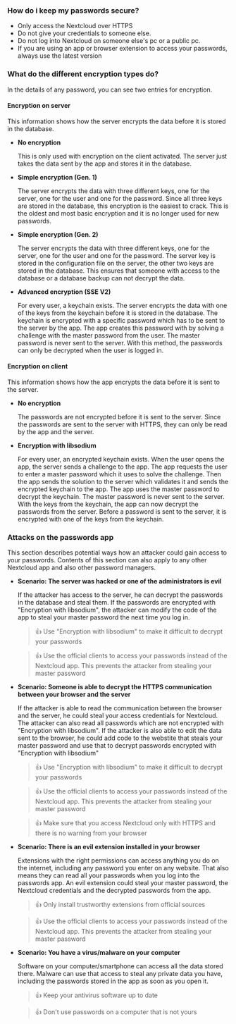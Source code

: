 
### How do i keep my passwords secure?
 - Only access the Nextcloud over HTTPS
 - Do not give your credentials to someone else.
 - Do not log into Nextcloud on someone else's pc or a public pc.
 - If you are using an app or browser extension to access your passwords, always use the latest version


### What do the different encryption types do?
In the details of any password, you can see two entries for encryption.

#### Encryption on server
This information shows how the server encrypts the data before it is stored in the database.

 - **No encryption** 
    
    This is only used with encryption on the client activated. 
    The server just takes the data sent by the app and stores it in the database.
 - **Simple encryption (Gen. 1)** 
    
    The server encrypts the data with three different keys, one for the server, one for the user and one for the password.
    Since all three keys are stored in the database, this encryption is the easiest to crack.
    This is the oldest and most basic encryption and it is no longer used for new passwords.
 - **Simple encryption (Gen. 2)** 
    
    The server encrypts the data with three different keys, one for the server, one for the user and one for the password.
    The server key is stored in the configuration file on the server, the other two keys are stored in the database.
    This ensures that someone with access to the database or a database backup can not decrypt the data.
 - **Advanced encryption (SSE V2)**
    
    For every user, a keychain exists.
    The server encrypts the data with one of the keys from the keychain before it is stored in the database.
    The keychain is encrypted with a specific password which has to be sent to the server by the app.
    The app creates this password with by solving a challenge with the master password from the user.
    The master password is never sent to the server.
    With this method, the passwords can only be decrypted when the user is logged in.


#### Encryption on client
This information shows how the app encrypts the data before it is sent to the server.

 - **No encryption**
    
    The passwords are not encrypted before it is sent to the server.
    Since the passwords are sent to the server with HTTPS, they can only be read by the app and the server.
 - **Encryption with libsodium**
   
    For every user, an encrypted keychain exists.
    When the user opens the app, the server sends a challenge to the app.
    The app requests the user to enter a master password which it uses to solve the challenge.
    Then the app sends the solution to the server which validates it and sends the encrypted keychain to the app.
    The app uses the master password to decrypt the keychain.
    The master password is never sent to the server.
    With the keys from the keychain, the app can now decrypt the passwords from the server.
    Before a password is sent to the server, it is encrypted with one of the keys from the keychain.


### Attacks on the passwords app
This section describes potential ways how an attacker could gain access to your passwords.
Contents of this section can also apply to any other Nextcloud app and also other password managers.

 - **Scenario: The server was hacked or one of the administrators is evil**
    
    If the attacker has access to the server, he can decrypt the passwords in the database and steal them.
    If the passwords are encrypted with "Encryption with libsodium", the attacker can modify the code of the app to steal your master password the next time you log in.
    
    > :thumbsup: Use "Encryption with libsodium" to make it difficult to decrypt your passwords
    
    > :thumbsup: Use the official clients to access your passwords instead of the Nextcloud app.
    > This prevents the attacker from stealing your master password

 - **Scenario: Someone is able to decrypt the HTTPS communication between your browser and the server**
    
    If the attacker is able to read the communication between the browser and the server, he could steal your access credentials for Nextcloud.
    The attacker can also read all passwords which are not encrypted with "Encryption with libsodium".
    If the attacker is also able to edit the data sent to the browser, he could add code to the webstite that steals your master password and use that to decrypt passwords encrypted with "Encryption with libsodium"
    
    > :thumbsup: Use "Encryption with libsodium" to make it difficult to decrypt your passwords
    
    > :thumbsup: Use the official clients to access your passwords instead of the Nextcloud app.
    > This prevents the attacker from stealing your master password
    
    > :thumbsup: Make sure that you access Nextcloud only with HTTPS and there is no warning from your browser

 - **Scenario: There is an evil extension installed in your browser**
    
    Extensions with the right permissions can access anything you do on the internet, including any password you enter on any website. 
    That also means they can read all your passwords when you log into the passwords app.
    An evil extension could steal your master password, the Nextcloud credentials and the decrypted passwords from the app.
    
    > :thumbsup: Only install trustworthy extensions from official sources
    
    > :thumbsup: Use the official clients to access your passwords instead of the Nextcloud app.
    > This prevents the attacker from stealing your master password

 - **Scenario: You have a virus/malware on your computer**
 
    Software on your computer/smartphone can access all the data stored there.
    Malware can use that access to steal any private data you have, including the passwords stored in the app as soon as you open it.
    
    > :thumbsup: Keep your antivirus software up to date
    
    > :thumbsup: Don't use passwords on a computer that is not yours
